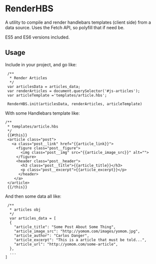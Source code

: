 # RenderHBS

A utility to compile and render handlebars templates (client side) from a data source.
Uses the Fetch API, so polyfill that if need be.

ES5 and ES6 versions included.

## Usage

Include in your project, and go like:

```
 /**
  * Render Articles
  */
 var articlesData = articles_data;
 var renderArticles = document.querySelector('#js-articles');
 var articleTemplate ='templates/article.hbs';

 RenderHBS.init(articlesData, renderArticles, articleTemplate)
```

With some Handlebars template like:
```
/**
 * templates/article.hbs
 */
 {{#this}}
 <article class="post">
   <a class="post__link" href="{{article_link}}">
     <figure class="post__figure">
       <img class="post__img" src="{{article_image_src}}" alt="">
     </figure>
     <header class="post__header">
       <h3 class="post__title">{{article_title}}</h3>
       <p class="post__excerpt">{{article_excerpt}}</p>
      </header>
    </a>
 </article>
 {{/this}}
```

And then some data all like:
```
 /**
  * articles obj
  */
  var articles_data = [
  {
    "article_title": "Some Post About Some Thing",
    "article_image_src": "http://yomom.com/images/yomom.jpg",
    "article_author": "Carlos Danger",
    "article_excerpt": "This is a article that must be told...",
    "article_url": "http://yomom.com/some-article",
  },
  ...
]
```
